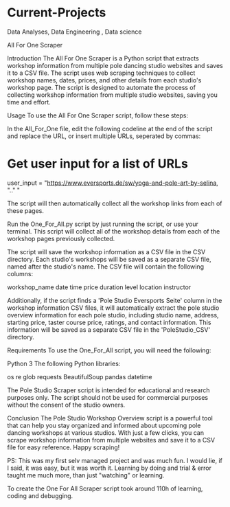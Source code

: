 # Current-Projects

Data Analyses, Data Engineering , Data science

All For One Scraper

Introduction
The All For One Scraper is a Python script that extracts workshop information from multiple pole dancing studio websites and saves it to a CSV file. The script uses web scraping techniques to collect workshop names, dates, prices, and other details from each studio's workshop page. The script is designed to automate the process of collecting workshop information from multiple studio websites, saving you time and effort.

Usage
To use the All For One Scraper script, follow these steps:

In the All_For_One file, edit the following codeline at the end of the script and replace the URL, or insert multiple URLs, seperated by commas:

# Get user input for a list of URLs

user_input = "https://www.eversports.de/sw/yoga-and-pole-art-by-selina, ".." "

The script will then automatically collect all the workshop links from each of these pages.

Run the One_For_All.py script by just running the script, or use your terminal. This script will collect all of the workshop details from each of the workshop pages previously collected.

The script will save the workshop information as a CSV file in the CSV directory. Each studio's workshops will be saved as a separate CSV file, named after the studio's name. The CSV file will contain the following columns:

workshop_name
date
time
price
duration
level
location
instructor

Additionally, if the script finds a 'Pole Studio Eversports Seite' column in the workshop information CSV files, it will automatically extract the pole studio overview information for each pole studio, including studio name, address, starting price, taster course price, ratings, and contact information. This information will be saved as a separate CSV file in the 'PoleStudio_CSV' directory.

Requirements
To use the One_For_All script, you will need the following:

Python 3
The following Python libraries:

os
re
glob
requests
BeautifulSoup
pandas
datetime

The Pole Studio Scraper script is intended for educational and research purposes only. The script should not be used for commercial purposes without the consent of the studio owners.

Conclusion
The Pole Studio Workshop Overview script is a powerful tool that can help you stay organized and informed about upcoming pole dancing workshops at various studios. With just a few clicks, you can scrape workshop information from multiple websites and save it to a CSV file for easy reference. Happy scraping!

PS: This was my first selv managed project and was much fun. I would lie, if I said, it was easy, but it was worth it. Learning by doing and trial & error taught me much more, than just "watching" or learning.

To create the One For All Scraper script took around 110h of learning, coding and debugging.
